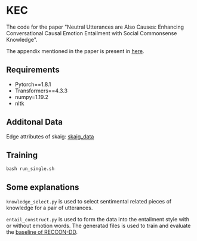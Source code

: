 # KEC
The code for the paper "Neutral Utterances are Also Causes: Enhancing Conversational Causal Emotion Entailment with Social Commonsense Knowledge". 

The appendix mentioned in the paper is present in [here](https://drive.google.com/file/d/1uuTwTjr8csn11BrLCqKx8IGkAbdjDQSp/view?usp=sharing). 

## Requirements
* Pytorch==1.8.1
* Transformers==4.3.3
* numpy=1.19.2
* nltk

## Additonal Data
Edge attributes of skaig: [skaig_data](https://drive.google.com/file/d/1oDCknwUuchL00byHhwhe_VjtHziJkQSn/view?usp=sharing)

## Training
```
bash run_single.sh
```

## Some explanations
`knowledge_select.py` is used to select sentimental related pieces of knowledge for a pair of utterances. 

`entail_construct.py` is used to form the data into the entailment style with or without emotion words. The generatad files is used to train and evaluate the [baseline of RECCON-DD](https://github.com/declare-lab/RECCON). 
